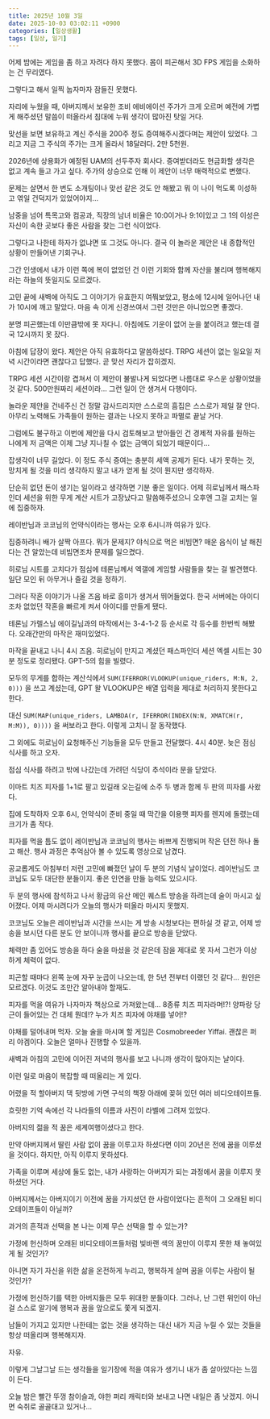 ```yaml
---
title: 2025년 10월 3일
date: 2025-10-03 03:02:11 +0900
categories: [일상생활]
tags: [일상, 일기]
---
```


어제 밤에는 게임을 좀 하고 자려다 하지 못했다. 몸이 피곤해서 3D FPS 게임을 소화하는 건 무리였다.

그렇다고 해서 일찍 눕자마자 잠들진 못했다.

자리에 누웠을 때, 아버지께서 보유한 조비 에비에이션 주가가 크게 오르며 예전에 가볍게 해주셨던 말씀이 떠올라서 침대에 누워 생각이 많아진 탓일 거다.

맞선을 보면 보유하고 계신 주식을 200주 정도 증여해주시겠다며는 제안이 있었다. 그리고 지금 그 주식의 주가는 크게 올라서 18달러다. 2만 5천원.

2026년에 상용화가 예정된 UAM의 선두주자 회사다. 증여받더라도 현금화할 생각은 없고 계속 들고 가고 싶다. 주가의 상승으로 인해 이 제안이 너무 매력적으로 변했다.

문제는 살면서 한 번도 소개팅이나 맞선 같은 것도 안 해봤고 뭐 이 나이 먹도록 이성하고 엮일 건덕지가 있었어야지...

남중을 넘어 특목고와 컴공과, 직장의 남녀 비율은 10:0이거나 9:1이있고 그 1의 이성은 자신이 속한 곳보다 좋은 사람을 찾는 그런 식이었다.

그렇다고 나한테 하자가 없냐면 또 그것도 아니다. 결국 이 놀라운 제안은 내 종합적인 상황이 만들어낸 기회구나.

그간 인생에서 내가 이런 쪽에 복이 없었던 건 이런 기회와 함께 자산을 불리며 행복해지라는 하늘의 뜻일지도 모르겠다.

고민 끝에 새벽에 아직도 그 이야기가 유효한지 여쭤보았고, 평소에 12시에 일어나던 내가 10시에 깨고 말았다. 마음 속 이게 신경쓰여서 그런 것만은 아니었으면 좋겠다.

분명 피곤했는데 이만큼밖에 못 자다니. 아침에도 기운이 없어 눈을 붙이려고 했는데 결국 12시까지 못 잤다.

아침에 답장이 왔다. 제안은 아직 유효하다고 말씀하셨다. TRPG 세션이 없는 일요일 저녁 시간이라면 괜찮다고 답했다. 곧 맞선 자리가 잡히겠지.

TRPG 세션 시간이랑 겹쳐서 이 제안이 불발나게 되었다면 나름대로 우스운 상황이었을 것 같다. 500만원짜리 세션이라... 그런 일이 안 생겨서 다행이다.

놀라운 제안을 건네주신 건 정말 감사드리지만 스스로의 흠집은 스스로가 제일 잘 안다. 아무리 노력해도 가족들이 원하는 결과는 나오지 못하고 파멸로 끝날 거다.

그럼에도 불구하고 이번에 제안을 다시 검토해보고 받아들인 건 경제적 자유를 원하는 나에게 저 금액은 이제 그냥 지나칠 수 없는 금액이 되었기 때문이다...

잡생각이 너무 길었다. 이 정도 주식 증여는 충분히 세액 공제가 된다. 내가 못하는 것, 망치게 될 것을 미리 생각하지 말고 내가 얻게 될 것이 뭔지만 생각하자.

단순히 없던 돈이 생기는 일이라고 생각하면 기분 좋은 일이다. 어제 히로님께서 패스파인더 세션을 위한 무게 계산 시트가 고장났다고 말씀해주셨으니 오후엔 그걸 고치는 일에 집중하자.

레이반님과 코코님의 언약식이라는 행사는 오후 6시니까 여유가 있다.

집중하려니 배가 살짝 아프다. 뭐가 문제지? 야식으로 먹은 비빔면? 매운 음식이 날 해친다는 건 알았는데 비빔면조차 문제를 일으켰다.

히로님 시트를 고치다가 점심에 테론님께서 엑갤에 게임할 사람들을 찾는 걸 발견했다. 일단 모인 뒤 아무거나 즐길 것을 정하기.

그러다 작혼 이야기가 나올 즈음 바로 흥미가 생겨서 뛰어들었다. 한국 서버에는 아이디조차 없었던 작혼을 빠르게 켜서 아이디를 만들게 됐다.

테론님 가렐스님 에이길님과의 마작에서는 3-4-1-2 등 순서로 각 등수를 한번씩 해봤다. 오래간만의 마작은 재미있었다.

마작을 끝내고 나니 4시 즈음. 히로님이 만지고 계셨던 패스파인더 세션 엑셀 시트는 30분 정도로 정리됐다. GPT-5의 힘을 빌렸다.

모두의 무게를 합하는 계산식에서 `SUM(IFERROR(VLOOKUP(unique_riders, M:N, 2, 0)))` 을 쓰고 계셨는데, GPT 왈 VLOOKUP은 배열 입력을 제대로 처리하지 못한다고 한다.

대신 `SUM(MAP(unique_riders, LAMBDA(r, IFERROR(INDEX(N:N, XMATCH(r, M:M)), 0))))` 을 써보라고 한다. 이렇게 고치니 잘 동작했다.

그 외에도 히로님이 요청해주신 기능들을 모두 만들고 전달했다. 4시 40분. 늦은 점심 식사를 하고 오자.

점심 식사를 하려고 밖에 나갔는데 가려던 식당이 추석이라 문을 닫았다.

이마트 치즈 피자를 1+1로 팔고 있길래 오는길에 소주 두 병과 함께 두 판의 피자를 사왔다.

집에 도착하자 오후 6시, 언약식이 준비 중일 때 막간을 이용햇 피자를 렌지에 돌렸는데 크기가 좀 작다.

피자를 먹을 틈도 없이 레이반님과 코코님의 행사는 바쁘게 진행되며 작은 던전 하나 돌고 해산. 행사 과정은 추억삼아 볼 수 있도록 영상으로 남겼다.

공교롭게도 아침부터 저런 고민에 빠졌던 날이 두 분의 기념식 날이었다. 레이반님도 코코님도 모두 대단한 분들이지. 좋은 인연을 만들 능력도 있으시다.

두 분의 행사에 참석하고 나서 황금의 유산 메인 퀘스트 방송을 하려는데 술이 마시고 싶어졌다. 어제 마시려다가 오늘의 행사가 떠올라 마시지 못했지.

코코님도 오늘은 레이반님과 시간을 쓰시는 게 방송 시청보다는 편하실 것 같고, 어제 방송을 보시던 다른 분도 안 보이니까 행사를 끝으로 방송을 닫았다.

체력만 좀 있어도 방송을 하다 술을 마셨을 것 같은데 잠을 제대로 못 자서 그런가 이상하게 체력이 없다.

피곤할 때마다 왼쪽 눈에 자꾸 눈곱이 나오는데, 한 5년 전부터 이랬던 것 같다... 원인은 모르겠다. 이것도 조만간 알아내야 할재도.

피자를 먹을 여유가 나자마자 책상으로 가져왔는데... 8종류 치즈 피자라며!?! 양파랑 당근이 들어있는 건 대체 뭔데!? 누가 치즈 피자에 야채를 넣어!?

야채를 덜어내며 먹자. 오늘 술을 마시며 할 게임은 Cosmobreeder Yiffai. 괜찮은 퍼리 야겜이다. 오늘은 얼마나 진행할 수 있을까.

새벽과 아침의 고민에 이어진 저녁의 행사를 보고 나니까 생각이 많아지는 날이다.

이런 일로 마음이 복잡할 때 떠올리는 게 있다.

어렸을 적 할아버지 댁 뒷방에 가면 구석의 책장 아래에 꽂혀 있던 여러 비디오테이프들.

흐릿한 기억 속에선 각 나라들의 이름과 사진이 라벨에 그려져 있었다.

아버지의 젊을 적 꿈은 세계여행이셨다고 한다.

만약 아버지께서 딸린 사람 없이 꿈을 이루고자 하셨다면 이미 20년은 전에 꿈을 이루셨을 것이다. 하지만, 아직 이루지 못하셨다.

가족을 이루며 세상에 둘도 없는, 내가 사랑하는 아버지가 되는 과정에서 꿈을 이루지 못하셨던 거다.

아버지께서는 아버지이기 이전에 꿈을 가지셨던 한 사람이었다는 흔적이 그 오래된 비디오테이프들이 아닐까?

과거의 흔적과 선택을 본 나는 이제 무슨 선택을 할 수 있는가?

가정에 헌신하며 오래된 비디오테이프들처럼 빛바랜 색의 꿈만이 이루지 못한 채 놓여있게 될 것인가?

아니면 자기 자신을 위한 삶을 온전하게 누리고, 행복하게 살며 꿈을 이루는 사람이 될 것인가?

가정에 헌신하기를 택한 아버지들은 모두 위대한 분들이다. 그러나, 난 그런 위인이 아닌 걸 스스로 알기에 행복과 꿈을 앞으로도 쫓게 되겠지.

남들이 가지고 있지만 나한테는 없는 것을 생각하는 대신 내가 지금 누릴 수 있는 것들을 항상 떠올리며 행복해지자.

자유.

이렇게 그날그날 드는 생각들을 일기장에 적을 여유가 생기니 내가 좀 살아있다는 느낌이 든다.

오늘 밤은 빨간 뚜껑 참이슬과, 야한 퍼리 캐릭터와 보내고 나면 내일은 좀 낫겠지. 아니면 숙취로 골골대고 있거나...
